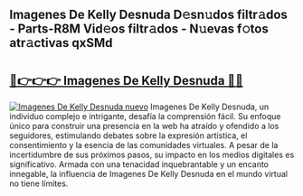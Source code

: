 ## Imagenes De Kelly Desnuda D𝚎sn𝚞dos filtr𝚊dos - Parts-R8M Vid𝚎os filtr𝚊dos - N𝚞evas f𝚘tos atr𝚊ctivas qxSMd

# <h2><a href="http://mb1qlo.tromn.icu/?c=Imagenes+De+Kelly+Desnuda">🔗👉👉👉 Imagenes De Kelly Desnuda 🔗🔗</a></h2>

[![Imagenes De Kelly Desnuda nuevo](https://i.imgur.com/pEAQMta.gif)](http://mb1qlo.tromn.icu/?c=Imagenes+De+Kelly+Desnuda)
Imagenes De Kelly Desnuda, un individuo complejo e intrigante, desafía la comprensión fácil. Su enfoque único para construir una presencia en la web ha atraído y ofendido a los seguidores, estimulando debates sobre la expresión artística, el consentimiento y la esencia de las comunidades virtuales. A pesar de la incertidumbre de sus próximos pasos, su impacto en los medios digitales es significativo. Armada con una tenacidad inquebrantable y un encanto innegable, la influencia de Imagenes De Kelly Desnuda en el mundo virtual no tiene límites.
